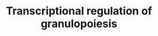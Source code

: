 ---
annotations:
- type: Pathway Ontology
  value: transcription pathway
authors:
- ReactomeTeam
- DeSl
description: Neutrophilic granulocytes (hereafter called granulocytes) are distinguished
  by multilobulated nuclei and presence of cytoplasmic granules containing antipathogenic
  proteins (reviewed in Cowland and Borregaard 2016, Yin and Heit 2018). Granulocytes
  comprise eosinophils, basophils, mast cells, and neutrophils, all of which are ultimately
  derived from hemopoietic stem cells (HSCs), a self-renewing population of stem cells
  located in the bone marrow. A portion of HSCs exit self-renewing proliferation and
  differentiate to form multipotent progenitors (MPPs). MPPs then differentiate to
  form common myeloid progenitors (CMPs) as well as the erythrocyte lineage. CMPs
  further differentiate into granulocyte-monocyte progenitors (GMPs) which can then
  differentiate into monocytes or any of the types of granulocytes (reviewed in Fiedler
  and Brunner 2012). granulocytes are the most abundant leukocytes in peripheral blood.<br>For
  early granulopoiesis the CEBPA, SPI1 (PU.1), RAR, CBF, and MYB transcription factors
  are essential. CEBPE, SPI1, SP1, CDP, and HOXA10 transcription factors initiate
  terminal neutrophil differentiation.<br>Initially, RUNX1 activates SPI1 (PU.1),
  which is believed to be the key transcription factor driving the formation of MPPs
  and CMPs (reviewed in Friedman 2007, Fiedler and Brunner 2012). SPI1, in turn, activates
  expression of CEBPA, an indispensable transcription factor for granulopoiesis especially
  important in the transition from CMP to GMP (inferred from mouse homologs in Wilson
  et al. 2010, Guo et al. 2012, Guo et al. 2014, Cooper et al. 2015). CEBPA, in turn,
  activates the expression of several transcription factors and receptors characteristic
  of granulocytes, including CEBPA (autoregulation), CEBPE (Loke et al. 2018, and
  inferred from mouse homologs in Wang and Friedman 2002, Friedman et al. 2003), GFI1
  (inferred from mouse homologs in Lidonnici et al. 2010), KLF5 (Federzoni et al.
  2014), IL6R (inferred from mouse homologs in Zhang et al. 1998), and CSF3R (Smith
  et al. 1996). Importantly, CEBPA dimers repress transcription of MYC (c-Myc) (Johansen
  et al. 2001, and inferred from mouse homologs in Slomiany et al. 2000, Porse et
  al. 2001). CEBPA binds CDK2 and CDK4 (Wang et al. 2001) which inhibits their kinase
  activity by disrupting their association with cyclins thereby limiting proliferation
  and favoring differentiation of granulocyte progenitors during regular ("steady-state")
  granulopoiesis (reviewed in Friedman 2015). The transcription factor GFI1 regulates
  G-CSF signaling and neutrophil development through the Ras activator RasGRP1 (de
  la Luz Sierra et al. 2010).<br>Inhibitors of DNA binding (ID) proteins ID1 and ID2
  regulate granulopoiesis and eosinophil production such that ID1 induces neutrophil
  development and inhibits eosinophil differentiation, whereas ID2 induces both eosinophil
  and neutrophil development (Buitenhuis et al. 2005, Skokowa et al. 2009).<br>Major
  infection activates emergency granulopoiesis (reviewed in Manz and Boettcher 2014,
  Hirai et al. 2015), the production of large numbers of granulocytes in a relatively
  short period of time. Emergency granulopoiesis is activated by cytokines, CSF2 (GM-CSF)
  and especially CSF3 (G-CSF, reviewed in Panopoulos and Watowich 2008, Liongue et
  al. 2009) which bind receptors, CSF2R and CSF3R, respectively, resulting in expression
  of CEBPB, which interferes with repression of MYC by CEBPA (inferred from mouse
  homologs in Zhang et al. 2010) and represses MYC less than CEBPA does (Hirai et
  al. 2006), leading to proliferation of granulocyte progenitors prior to final differentiation.Both,
  emergency and steady-state granulopoiesis are regulated by direct interaction of
  CEBPA (steady-state) or CEBPB (emergency) proteins with NAD+-dependent protein deacetylases,
  SIRT1 and SIRT2 (Skokowa et al. 2009). G-CSF induces the NAD+-generating enzyme,
  Nicotinamide phosphoribosyltransferase (NAMPT, or PBEF), that in turn activates
  sirtuins (Skokowa et al. 2009).<br>GADD45A and GADD45B proteins are essential for
  stress-induced granulopoiesis and granulocyte chemotaxis by activation of p38 kinase
  (Gupta et al. 2006, Salerno et al. 2012). SHP2 is required for induction of CEBPA
  expression and granulopoiesis in response to CSF3 (G-CSF) or other cytokines independent
  of SHP2-mediated ERK activation (Zhang et al. 2011).<br>Transcription of neutrophil
  granule proteins (e.g. ELANE, MPO, AZU1, DEFA4), that play an essential role in
  bacterial killing are regulated by CEBPE and SPI1 (PU.1) transcription factors (Gombart
  et al. 2003, Nakajima et al. 2006). RUNX1 and LEF1 also regulate ELANE (ELA2) mRNA
  expression by binding to its promoter (Li et al. 2003).  View original pathway at
  [http://www.reactome.org/PathwayBrowser/#DIAGRAM=9616222 Reactome].
last-edited: 2021-01-25
organisms:
- Homo sapiens
redirect_from:
- /index.php/Pathway:WP5001
- /instance/WP5001
schema-jsonld:
- '@context': https://schema.org/
  '@id': https://wikipathways.github.io/pathways/WP5001.html
  '@type': Dataset
  creator:
    '@type': Organization
    name: WikiPathways
  description: Neutrophilic granulocytes (hereafter called granulocytes) are distinguished
    by multilobulated nuclei and presence of cytoplasmic granules containing antipathogenic
    proteins (reviewed in Cowland and Borregaard 2016, Yin and Heit 2018). Granulocytes
    comprise eosinophils, basophils, mast cells, and neutrophils, all of which are
    ultimately derived from hemopoietic stem cells (HSCs), a self-renewing population
    of stem cells located in the bone marrow. A portion of HSCs exit self-renewing
    proliferation and differentiate to form multipotent progenitors (MPPs). MPPs then
    differentiate to form common myeloid progenitors (CMPs) as well as the erythrocyte
    lineage. CMPs further differentiate into granulocyte-monocyte progenitors (GMPs)
    which can then differentiate into monocytes or any of the types of granulocytes
    (reviewed in Fiedler and Brunner 2012). granulocytes are the most abundant leukocytes
    in peripheral blood.<br>For early granulopoiesis the CEBPA, SPI1 (PU.1), RAR,
    CBF, and MYB transcription factors are essential. CEBPE, SPI1, SP1, CDP, and HOXA10
    transcription factors initiate terminal neutrophil differentiation.<br>Initially,
    RUNX1 activates SPI1 (PU.1), which is believed to be the key transcription factor
    driving the formation of MPPs and CMPs (reviewed in Friedman 2007, Fiedler and
    Brunner 2012). SPI1, in turn, activates expression of CEBPA, an indispensable
    transcription factor for granulopoiesis especially important in the transition
    from CMP to GMP (inferred from mouse homologs in Wilson et al. 2010, Guo et al.
    2012, Guo et al. 2014, Cooper et al. 2015). CEBPA, in turn, activates the expression
    of several transcription factors and receptors characteristic of granulocytes,
    including CEBPA (autoregulation), CEBPE (Loke et al. 2018, and inferred from mouse
    homologs in Wang and Friedman 2002, Friedman et al. 2003), GFI1 (inferred from
    mouse homologs in Lidonnici et al. 2010), KLF5 (Federzoni et al. 2014), IL6R (inferred
    from mouse homologs in Zhang et al. 1998), and CSF3R (Smith et al. 1996). Importantly,
    CEBPA dimers repress transcription of MYC (c-Myc) (Johansen et al. 2001, and inferred
    from mouse homologs in Slomiany et al. 2000, Porse et al. 2001). CEBPA binds CDK2
    and CDK4 (Wang et al. 2001) which inhibits their kinase activity by disrupting
    their association with cyclins thereby limiting proliferation and favoring differentiation
    of granulocyte progenitors during regular ("steady-state") granulopoiesis (reviewed
    in Friedman 2015). The transcription factor GFI1 regulates G-CSF signaling and
    neutrophil development through the Ras activator RasGRP1 (de la Luz Sierra et
    al. 2010).<br>Inhibitors of DNA binding (ID) proteins ID1 and ID2 regulate granulopoiesis
    and eosinophil production such that ID1 induces neutrophil development and inhibits
    eosinophil differentiation, whereas ID2 induces both eosinophil and neutrophil
    development (Buitenhuis et al. 2005, Skokowa et al. 2009).<br>Major infection
    activates emergency granulopoiesis (reviewed in Manz and Boettcher 2014, Hirai
    et al. 2015), the production of large numbers of granulocytes in a relatively
    short period of time. Emergency granulopoiesis is activated by cytokines, CSF2
    (GM-CSF) and especially CSF3 (G-CSF, reviewed in Panopoulos and Watowich 2008,
    Liongue et al. 2009) which bind receptors, CSF2R and CSF3R, respectively, resulting
    in expression of CEBPB, which interferes with repression of MYC by CEBPA (inferred
    from mouse homologs in Zhang et al. 2010) and represses MYC less than CEBPA does
    (Hirai et al. 2006), leading to proliferation of granulocyte progenitors prior
    to final differentiation.Both, emergency and steady-state granulopoiesis are regulated
    by direct interaction of CEBPA (steady-state) or CEBPB (emergency) proteins with
    NAD+-dependent protein deacetylases, SIRT1 and SIRT2 (Skokowa et al. 2009). G-CSF
    induces the NAD+-generating enzyme, Nicotinamide phosphoribosyltransferase (NAMPT,
    or PBEF), that in turn activates sirtuins (Skokowa et al. 2009).<br>GADD45A and
    GADD45B proteins are essential for stress-induced granulopoiesis and granulocyte
    chemotaxis by activation of p38 kinase (Gupta et al. 2006, Salerno et al. 2012).
    SHP2 is required for induction of CEBPA expression and granulopoiesis in response
    to CSF3 (G-CSF) or other cytokines independent of SHP2-mediated ERK activation
    (Zhang et al. 2011).<br>Transcription of neutrophil granule proteins (e.g. ELANE,
    MPO, AZU1, DEFA4), that play an essential role in bacterial killing are regulated
    by CEBPE and SPI1 (PU.1) transcription factors (Gombart et al. 2003, Nakajima
    et al. 2006). RUNX1 and LEF1 also regulate ELANE (ELA2) mRNA expression by binding
    to its promoter (Li et al. 2003).  View original pathway at [http://www.reactome.org/PathwayBrowser/#DIAGRAM=9616222
    Reactome].
  keywords:
  - 'TAL1 '
  - IL6R
  - 'HIST2H2BE '
  - CEBPA
  - homodimer
  - CEBPA:CDKN1A
  - FLI1
  - EP300
  - 'MYB '
  - 'CEBPB '
  - CDK2
  - 'GFI1 gene '
  - 'HIST1H2BB '
  - 'CDKN1A '
  - gene:RXRA:RARA:atRA
  - CSF3R
  - 'H2AFJ '
  - 'H3F3A '
  - CSF3R gene
  - KLF5 gene
  - CEBPB
  - CDKN1A
  - 'CEBPB gene '
  - 'HIST1H2AD '
  - CEBPE gene:CEBPA
  - LEF1
  - gene:p-S133-CREB1
  - 'CEBPA gene '
  - 'TFDP2 '
  - 'E2F1 '
  - dimer
  - CEBPB gene
  - 'SPI1 Gene '
  - 'CEBPA '
  - SPI1 gene:Nucleosome
  - MYB
  - CEBPE gene
  - MYC gene
  - 'DEK '
  - GATA2
  - gene:RUNX1:SPI1:GATA2:TAL1:FLI1:MYB
  - 'PML isoform 4 '
  - 'p-Y705-STAT3 '
  - CEBPA:CDK2
  - 'HIST2H2AA3 '
  - gene:SPI1:CEPBA
  - 'HIST1H2BA '
  - CEBPA:CDK4
  - 'TFDP1 '
  - 'HIST1H2AC '
  - CEBPA mRNA
  - 'HIST1H2BD '
  - 'RXRA '
  - 'GATA2 '
  - 'HIST1H2BO '
  - 'HIST1H2BL '
  - 'HIST3H2BB '
  - 'HIST1H2AJ '
  - GFI1 gene
  - gene:p-Y705-STAT3
  - 'EP300 '
  - 'CEBPE gene '
  - 'KLF5 gene '
  - IL6R gene
  - KLF5
  - dimer:DEK
  - p-S133-CREB1
  - 'H2AFZ '
  - GFI1 gene:CEBPA
  - 'LEF1 '
  - gene:E2F1:(TFDP1,TFDP2)
  - 'p-S133-CREB1 '
  - 'HIST1H2BC '
  - 'CBFB '
  - 'H2AFX '
  - p-Y705-STAT3 dimer
  - CEBPA gene
  - DEK
  - 'CEBPA gene: LEF1'
  - 'HIST1H2BK '
  - 'H2BFS '
  - gene:phospho-STAT3:CEBPB
  - 'CDK2 '
  - 'HIST2H3A '
  - 'HIST1H2BN '
  - 'HIST1H4 '
  - E2F1:(TFDP1,TFDP2)
  - GFI1
  - 'CSF3R gene '
  - CEBPE gene:RARA:RXRA
  - atRA
  - 'KMT2A '
  - 'H2AFV '
  - SPI1
  - 'RUNX1 '
  - CEBPE
  - KLF5 gene:CEBPA
  - TAL1
  - 'HIST1H2BH '
  - 'Me3K5-H3F3A '
  - 'HIST1H3A '
  - 'SPI1 '
  - CDK4
  - 'Me3K5-HIST2H3A '
  - 'HIST1H2AB '
  - RUNX1
  - CEBPB mRNA
  - 'Me3K5-HIST1H3A '
  - 'HIST1H2BM '
  - MYC
  - 'RARA '
  - gene:CEBPA:E2F1:(TFDP1,TFDP2)
  - 'MYC gene '
  - 'CDK4 '
  - 'atRA '
  - 'HIST1H2BJ '
  - gene:EP300:SPI1:PML
  - PML isoform 4
  - 'HIST2H2AC '
  - RUNX1:CBFB:KMT2A:SPI1 gene:H3K4me3-Nucleosome
  - 'H2AFB1 '
  - 'FLI1 '
  license: CC0
  name: Transcriptional regulation of granulopoiesis
seo: CreativeWork
title: Transcriptional regulation of granulopoiesis
wpid: WP5001
---